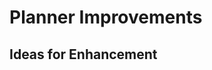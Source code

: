 # Planner Improvements

## Ideas for Enhancement

<!-- Ideas converted to stories are removed from this list -->